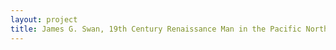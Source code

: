 ```yaml
--- 
layout: project 
title: James G. Swan, 19th Century Renaissance Man in the Pacific Northwest: Papers, Journals, and Correspondence from 1833 - 1909
---
```



